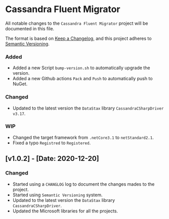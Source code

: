 # Cassandra Fluent Migrator

All notable changes to the `Cassandra Fluent Migrator` project will be documented in this file.

The format is based on [Keep a Changelog](https://keepachangelog.com/en/1.0.0/),
and this project adheres to [Semantic Versioning](https://semver.org/spec/v2.0.0.html).

### Added

- Added a new Script `bump-version.sh` to automatically upgrade the version.
- Added a new Github actions `Pack` and `Push` to automatically push to NuGet.

### Changed

- Updated to the latest version the `DataStax` library `CassandraCSharpDriver v3.17`.

### WIP

- Changed the target framework from `.netCore3.1` to `netStandard2.1`.
- Fixed a typo `Registred` to `Registered`.

## [v1.0.2] - [Date: 2020-12-20]

### Changed

- Started using a `CHANGLOG` log to document the changes mades to the project.
- Started using `Semantic Versioning` system.
- Updated to the latest version the `DataStax` library `CassandraCSharpDriver`.
- Updated the Microsoft libraries for all the projects.